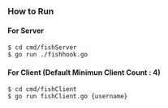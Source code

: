 ### How to Run

#### For Server
````
$ cd cmd/fishServer
$ go run ./fishhook.go
````

#### For Client (Default Minimun Client Count : 4)
````
$ cd cmd/fishClient
$ go run fishClient.go {username}
````